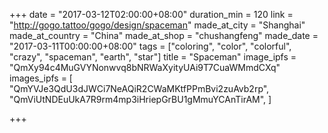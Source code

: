 +++
date = "2017-03-12T02:00:00+08:00"
duration_min = 120
link = "http://gogo.tattoo/gogo/design/spaceman"
made_at_city = "Shanghai"
made_at_country = "China"
made_at_shop = "chushangfeng"
made_date = "2017-03-11T00:00:00+08:00"
tags = ["coloring", "color", "colorful", "crazy", "spaceman", "earth", "star"]
title = "Spaceman"
image_ipfs = "QmXy94c4MuGVYNonwvq8bNRWaXyityUAi9T7CuaWMmdCXq"
images_ipfs = [  "QmYVJe3QdU3dJWCi7NeAQiR2CWaMKtfPPmBvi2zuAvb2rp",
  "QmViUtNDEuUkA7R9rm4mp3iHriepGrBU1gMmuYCAnTirAM",
]


+++
